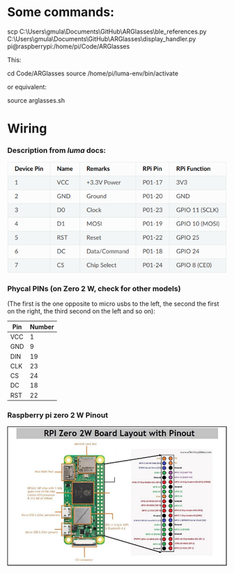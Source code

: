# Some commands:

scp C:\Users\gmula\Documents\GitHub\ARGlasses\ble_references.py C:\Users\gmula\Documents\GitHub\ARGlasses\display_handler.py pi@raspberrypi:/home/pi/Code/ARGlasses

This:

cd Code/ARGlasses
source /home/pi/luma-env/bin/activate

or equivalent:

source arglasses.sh

# Wiring

### Description from _luma_ docs:

![Luma tables](images/luma-pin.png)

### Phycal PINs (on Zero 2 W, check for other models)
(The first is the one opposite to micro usbs to the left, the second the first on the right, the third second on the left and so on):

| Pin | Number |
| --- | ------ |
| VCC | 1      |
| GND | 9      |
| DIN | 19     |
| CLK | 23     |
| CS  | 24     |
| DC  | 18     |
| RST | 22     |

### Raspberry pi zero 2 W Pinout

![Raspberry pi zero 2 W](images/BOARD-Layout-CMPLETE_800x506.jpg)
